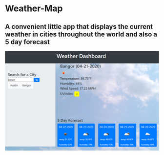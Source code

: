 # Weather-Map

## A convenient little app that displays the current weather in cities throughout the world and also a 5 day forecast

![](Weather-MapScreenshot.jpg)